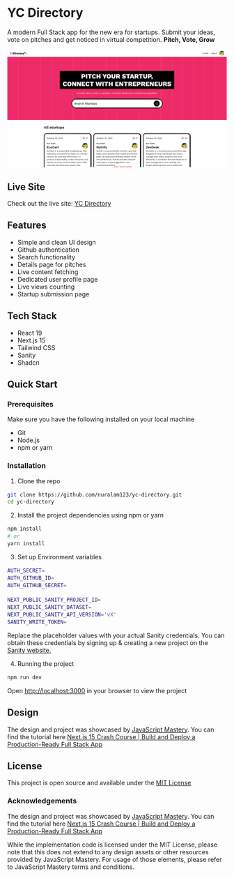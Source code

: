 # YC Directory
A modern Full Stack app for the new era for startups. Submit your ideas, vote on pitches and get noticed in virtual competition.
**Pitch, Vote, Grow**

![YC Directory Home Page](./public/yc-directory.png)

## Live Site 

Check out the live site: [YC Directory](https://yc-directory-rho.vercel.app/)

## Features

- Simple and clean UI design
- Github authentication
- Search functionality
- Details page for pitches
- Live content fetching
- Dedicated user profile page
- Live views counting
- Startup submission page

## Tech Stack

- React 19
- Next.js 15
- Tailwind CSS
- Sanity
- Shadcn

## Quick Start

### Prerequisites
Make sure you have the following installed on your local machine

- Git 
- Node.js
- npm or yarn

### Installation

1. Clone the repo
```sh 
git clone https://github.com/nuralam123/yc-directory.git
cd yc-directory
```

2. Install the project dependencies using npm or yarn
```sh 
npm install
# or 
yarn install
```
3. Set up Environment variables
```sh 
AUTH_SECRET= 
AUTH_GITHUB_ID=
AUTH_GITHUB_SECRET=

NEXT_PUBLIC_SANITY_PROJECT_ID=
NEXT_PUBLIC_SANITY_DATASET=
NEXT_PUBLIC_SANITY_API_VERSION='vX'
SANITY_WRITE_TOKEN=

```

Replace the placeholder values with your actual Sanity credentials. You can obtain these credentials by signing up & creating a new project on the [Sanity website.](https://www.sanity.io/)

4. Running the project
```sh 
npm run dev
```
Open [http://localhost:3000](http://localhost:3000) in your browser to view the project


## Design 

The design and project was showcased by [JavaScript Mastery](https://www.youtube.com/@javascriptmastery). You can find the tutorial here [Next.js 15 Crash Course | Build and Deploy a Production-Ready Full Stack App](https://www.youtube.com/watch?v=Zq5fmkH0T78)

## License

This project is open source and available under the [MIT License](./LICENSE.md)


### Acknowledgements

The design and project was showcased by [JavaScript Mastery](https://www.youtube.com/@javascriptmastery). You can find the tutorial here [Next.js 15 Crash Course | Build and Deploy a Production-Ready Full Stack App](https://www.youtube.com/watch?v=Zq5fmkH0T78)

While the implementation code is licensed under the MIT License, please note that this does not extend to any design assets or other resources provided by JavaScript Mastery. For usage of those elements, please refer to JavaScript Mastery terms and conditions.

